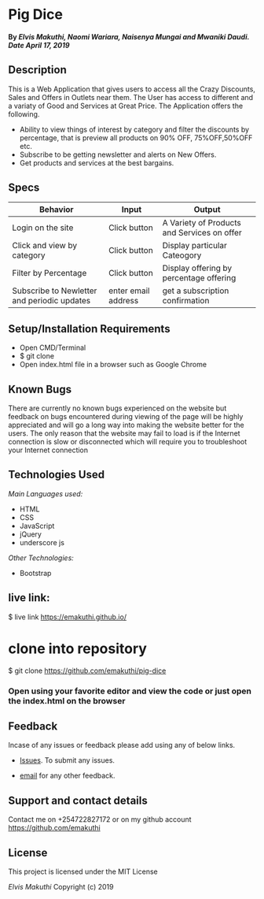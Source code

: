 # Pig Dice

#### By *Elvis Makuthi, Naomi Wariara, Naisenya Mungai and Mwaniki Daudi. Date April 17, 2019*

## Description

This is a Web Application that gives users to access all the Crazy Discounts, Sales and Offers in Outlets near them. The User has access to different and a variaty of Good and Services at Great Price. The Application offers the following.

* Ability to view things of interest by category and filter the discounts by percentage, that is preview all products on 90% OFF, 75%OFF,50%OFF etc.
* Subscribe to be getting newsletter and alerts on New Offers.
* Get products and services at the best bargains.


## Specs

 | Behavior                                       |  Input | Output    |
 | ---------------------------------------------- | ------ | --------- |
 | Login on the site   | Click button      | A Variety of Products and Services on offer      |
 | Click and view by category  | Click button | Display particular Cateogory  |
 | Filter by Percentage | Click button     | Display offering by percentage offering  |
 | Subscribe to Newletter and periodic updates     | enter email address      | get a subscription confirmation       |
 

## Setup/Installation Requirements

* Open CMD/Terminal
* $ git clone
* Open index.html file in a browser such as Google Chrome

## Known Bugs

There are currently no known bugs experienced on the website but feedback on bugs encountered during viewing of the page will be highly appreciated and will go a long way into making the website better for the users. The only reason that the website may fail to load is if the Internet connection is slow or disconnected which will require you to troubleshoot your Internet connection

## Technologies Used

*Main Languages used:*

* HTML
* CSS
* JavaScript
* jQuery
* underscore js

*Other Technologies:*

* Bootstrap

## live link:

$ live link https://emakuthi.github.io/

# clone into repository

$ git clone https://github.com/emakuthi/pig-dice
### Open using your favorite editor and view the code or just open the index.html on the browser

## Feedback

Incase of any issues or feedback please add using any of below links.

* [Issues](https://github.com/emakuthi/pig-dice/issues). To submit any issues.

* [email](emakuthi@gmail.com) for any other feedback.

## Support and contact details

 Contact me on +254722827172 or on my github account <https://github.com/emakuthi>


## License

This project is licensed under the MIT License

*Elvis Makuthi* Copyright (c) 2019